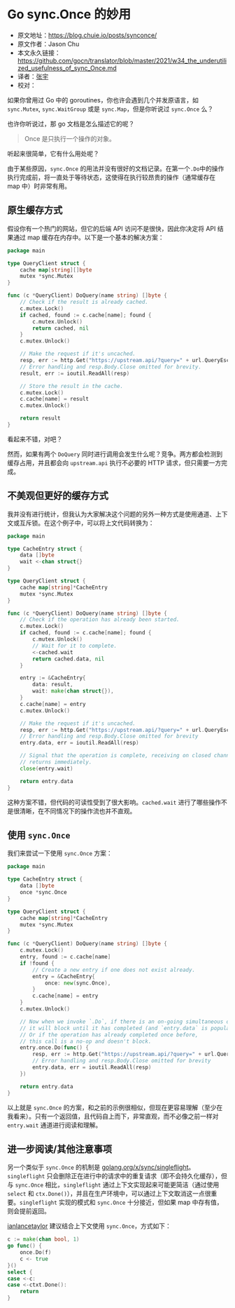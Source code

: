 # Go sync.Once 的妙用

- 原文地址：https://blog.chuie.io/posts/synconce/
- 原文作者：Jason Chu
- 本文永久链接：https://github.com/gocn/translator/blob/master/2021/w34_the_underutilized_usefulness_of_sync_Once.md
- 译者：[张宇](https://github.com/pseudoyu)
- 校对：[]()

如果你曾用过 Go 中的 goroutines，你也许会遇到几个并发原语言，如 `sync.Mutex`, `sync.WaitGroup` 或是 `sync.Map`，但是你听说过 `sync.Once` 么？

也许你听说过，那 go 文档是怎么描述它的呢？

> Once 是只执行一个操作的对象。 

听起来很简单，它有什么用处呢？

由于某些原因，`sync.Once` 的用法并没有很好的文档记录。在第一个`.Do`中的操作执行完成前，将一直处于等待状态，这使得在执行较昂贵的操作（通常缓存在 map 中）时非常有用。

## 原生缓存方式

假设你有一个热门的网站，但它的后端 API 访问不是很快，因此你决定将 API 结果通过 map 缓存在内存中。以下是一个基本的解决方案：

```go
package main

type QueryClient struct {
    cache map[string][]byte
    mutex *sync.Mutex
}

func (c *QueryClient) DoQuery(name string) []byte {
    // Check if the result is already cached.
    c.mutex.Lock()
    if cached, found := c.cache[name]; found {
        c.mutex.Unlock()
        return cached, nil
    }
    c.mutex.Unlock()

    // Make the request if it's uncached.
    resp, err := http.Get("https://upstream.api/?query=" + url.QueryEscape(name))
    // Error handling and resp.Body.Close omitted for brevity.
    result, err := ioutil.ReadAll(resp)

    // Store the result in the cache.
    c.mutex.Lock()
    c.cache[name] = result
    c.mutex.Unlock()

    return result
}
```

看起来不错，对吧？

然而，如果有两个 `DoQuery` 同时进行调用会发生什么呢？竞争。两方都会检测到缓存占用，并且都会向 `upstream.api` 执行不必要的 HTTP 请求，但只需要一方完成。

## 不美观但更好的缓存方式

我并没有进行统计，但我认为大家解决这个问题的另外一种方式是使用通道、上下文或互斥锁。在这个例子中，可以将上文代码转换为：

```go
package main

type CacheEntry struct {
    data []byte
    wait <-chan struct{}
}

type QueryClient struct {
    cache map[string]*CacheEntry
    mutex *sync.Mutex
}

func (c *QueryClient) DoQuery(name string) []byte {
    // Check if the operation has already been started.
    c.mutex.Lock()
    if cached, found := c.cache[name]; found {
        c.mutex.Unlock()
        // Wait for it to complete.
        <-cached.wait
        return cached.data, nil
    }

    entry := &CacheEntry{
        data: result,
        wait: make(chan struct{}),
    }
    c.cache[name] = entry
    c.mutex.Unlock()

    // Make the request if it's uncached.
    resp, err := http.Get("https://upstream.api/?query=" + url.QueryEscape(name))
    // Error handling and resp.Body.Close omitted for brevity
    entry.data, err = ioutil.ReadAll(resp)

    // Signal that the operation is complete, receiving on closed channels
    // returns immediately.
    close(entry.wait)

    return entry.data
}
```

这种方案不错，但代码的可读性受到了很大影响。`cached.wait` 进行了哪些操作不是很清晰，在不同情况下的操作流也并不直观。

## 使用 `sync.Once`

我们来尝试一下使用 `sync.Once` 方案： 

```go
package main

type CacheEntry struct {
    data []byte
    once *sync.Once
}

type QueryClient struct {
    cache map[string]*CacheEntry
    mutex *sync.Mutex
}

func (c *QueryClient) DoQuery(name string) []byte {
    c.mutex.Lock()
    entry, found := c.cache[name]
    if !found {
        // Create a new entry if one does not exist already.
        entry = &CacheEntry{
            once: new(sync.Once),
        }
        c.cache[name] = entry
    }
    c.mutex.Unlock()

    // Now when we invoke `.Do`, if there is an on-going simultaneous operation,
    // it will block until it has completed (and `entry.data` is populated).
    // Or if the operation has already completed once before,
    // this call is a no-op and doesn't block.
    entry.once.Do(func() {
        resp, err := http.Get("https://upstream.api/?query=" + url.QueryEscape(name))
        // Error handling and resp.Body.Close omitted for brevity
        entry.data, err = ioutil.ReadAll(resp)
    })

    return entry.data
}
```

以上就是 `sync.Once` 的方案，和之前的示例很相似，但现在更容易理解（至少在我看来）。只有一个返回值，且代码自上而下，非常直观，而不必像之前一样对 `entry.wait` 通道进行阅读和理解。

## 进一步阅读/其他注意事项

另一个类似于 `sync.Once` 的机制是 [golang.org/x/sync/singleflight](https://pkg.go.dev/golang.org/x/sync/singleflight)。`singleflight` 只会删除正在进行中的请求中的重复请求（即不会持久化缓存），但与 `sync.Once` 相比，`singleflight` 通过上下文实现起来可能更简洁（通过使用 `select` 和 `ctx.Done()`），并且在生产环境中，可以通过上下文取消这一点很重要。`singleflight` 实现的模式和 `sync.Once` 十分接近，但如果 map 中存有值，则会提前返回。

[ianlancetaylor](https://github.com/golang/go/issues/25312#issuecomment-387800105) 建议结合上下文使用 `sync.Once`，方式如下：

```go
c := make(chan bool, 1)
go func() {
    once.Do(f)
    c <- true
}()
select {
case <-c:
case <-ctxt.Done():
    return
}
```